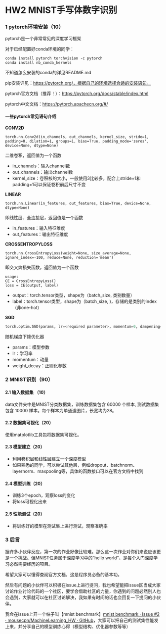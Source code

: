 # HW2 MNIST手写体数字识别

### 1 pytorch环境安装（10）

pytorch是一个非常常见的深度学习框架

对于已经配置好conda环境的同学：

```script
conda install pytorch torchvision -c pytorch
conda install nb_conda_kernels
```

不知道怎么安装的conda的详见README.md

pip安装详见：https://pytorch.org/，根据自己的环境选择合适的安装语句。

pytorch官方文档（推荐！）：https://pytorch.org/docs/stable/index.html

pytorch中文文档：https://pytorch.apachecn.org/#/

#### 一些pytorch常见语句介绍

**CONV2D**

```
torch.nn.Conv2d(in_channels, out_channels, kernel_size, stride=1, padding=0, dilation=1, groups=1, bias=True, padding_mode='zeros', device=None, dtype=None)
```

二维卷积，返回值为一个函数

- in_channels：输入channel数
- out_channels：输出channel数
- kernel_size：卷积核的大小，一般使用3比较多，配合上stride=1和padding=1可以保证卷积前后尺寸不变

**LINEAR**

```
torch.nn.Linear(in_features, out_features, bias=True, device=None, dtype=None)
```

即线性层、全连接层，返回值是一个函数

- in_features：输入特征维度
- out_features：输出特征维度

**CROSSENTROPYLOSS**

```
torch.nn.CrossEntropyLoss(weight=None, size_average=None, ignore_index=-100, reduce=None, reduction='mean')
```

即交叉熵损失函数，返回值为一个函数

```
usage:
CE = CrossEntropyLoss()
loss = CE(output, label)
```

- output：torch.tensor类型，shape为（batch_size, 类别数量）
- label：torch.tensor类型，shape为（batch_size, )，存储的是类别的index（非one-hot）

**SGD**

```python
torch.optim.SGD(params, lr=<required parameter>, momentum=0, dampening=0, weight_decay=0, nesterov=False)
```

随机梯度下降优化器

- params：模型参数
- lr：学习率
- momentum：动量
- weight_decay：正则化参数

### 2 MNIST识别（90）

#### 2.1 输入数据集 （10）

data文件夹中是MNIST分类数据集，训练数据集包含 60000 个样本, 测试数据集包含 10000 样本。每个样本为单通道图片，长宽均为28。

#### 2.2 数据集可视化（20）

使用matplotlib工具包将数据集可视化。

#### 2.3 模型建立（20）

- 利用卷积层和线性层建立一个深度模型
- 如果熟悉的同学，可以尝试其他层，例如dropout、batchnorm、layernorm、maxpooling等，具体的函数接口可以在官方文档中找到

#### 2.4 模型训练（20）

- 训练3个epoch，观察loss的变化
- 将loss可视化出来

#### 2.5 性能测试（20）

- 将训练好的模型在测试集上进行测试，观察准确率

### 3 后言

据许多小伙伴反应，第一次的作业好像比较难。那么这一次作业对你们来说应该更是一个挑战。但MNIST任务属于深度学习中的”hello world”，是每个入门深度学习必然需要经历的项目。

希望大家可以懂得查阅官方文档，这是程序员必备的基本功。

然后有问题的小伙伴可以积极在issue上进行提问，我也希望能把issue区当成大家讨论作业讨论代码的一个社区，要学会借助社区的力量，你遇到的问题必然别人也会遇到，大家就可以在社区讨论解决，我如果有时间的话也会回复一下提问的小伙伴。

我会在issue上开一个帖子叫【mnist benchmark】[mnist benchmark · Issue #2 · mousecpn/MachineLearning_HW · GitHub](https://github.com/mousecpn/MachineLearning_HW/issues/2)，大家可以把自己的测试集性能发上来，并分享自己的模型训练心得（模型结构、优化器参数等等）
